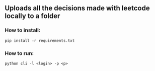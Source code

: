 ## Uploads all the decisions made with leetcode locally to a folder

### How to install:
    pip install -r requirements.txt

### How to run:
    python cli -l <login> -p <p>

